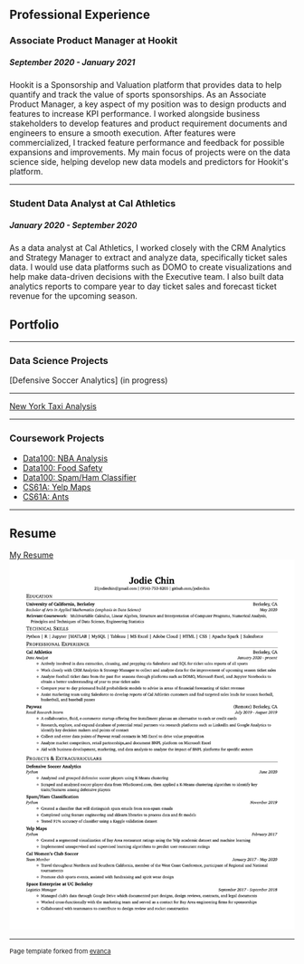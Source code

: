 ## Professional Experience

### Associate Product Manager at Hookit
##### September 2020 - January 2021 
Hookit is a Sponsorship and Valuation platform that provides data to help quantify and track the value of sports sponsorships. As an Associate Product Manager, a key aspect of my position was to design products and features to increase KPI performance. I worked alongside business stakeholders to develop features and product requirement documents and engineers to ensure a smooth execution. After features were commercialized, I tracked feature performance and feedback for possible expansions and improvements. My main focus of projects were on the data science side, helping develop new data models and predictors for Hookit's platform.

---

### Student Data Analyst at Cal Athletics
##### January 2020 - September 2020
As a data analyst at Cal Athletics, I worked closely with the CRM Analytics and Strategy Manager to extract and analyze data, specifically ticket sales data. I would use data platforms such as DOMO to create visualizations and help make data-driven decisions with the Executive team. I also built data analytics reports to compare year to day ticket sales and forecast ticket revenue for the upcoming season. 



## Portfolio

---

### Data Science Projects 

[Defensive Soccer Analytics] (in progress)

---
[New York Taxi Analysis](https://github.com/jodiechin/newyorktaxi)

---

### Coursework Projects 

- [Data100: NBA Analysis](https://github.com/jodiechin/nbaanalysis)
- [Data100: Food Safety](https://github.com/jodiechin/foodsafety)
- [Data100: Spam/Ham Classifier](https://github.com/jodiechin/spamclassifier)
- [CS61A: Yelp Maps](https://github.com/jodiechin/yelpmaps)
- [CS61A: Ants](https://github.com/jodiechin/ants)


---

## Resume
[My Resume](/pdf/JC_RESUME_082320.pdf)
<img src="/images/JC_RESUME_082320.jpg"/>



---
<p style="font-size:11px">Page template forked from <a href="https://github.com/evanca/quick-portfolio">evanca</a></p>
<!-- Remove above link if you don't want to attibute -->
